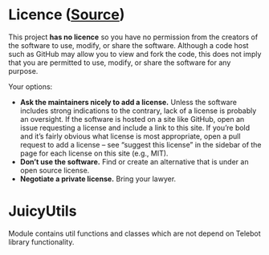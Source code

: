 # Licence ([Source](https://choosealicense.com/no-permission/))
This project **has no licence** so you have no permission from the creators of the software to use, modify, or share the software. Although a code host such as GitHub may allow you to view and fork the code, this does not imply that you are permitted to use, modify, or share the software for any purpose.

Your options:

- **Ask the maintainers nicely to add a license.** Unless the software includes strong indications to the contrary, lack of a license is probably an oversight. If the software is hosted on a site like GitHub, open an issue requesting a license and include a link to this site. If you’re bold and it’s fairly obvious what license is most appropriate, open a pull request to add a license – see “suggest this license” in the sidebar of the page for each license on this site (e.g., MIT).
- **Don’t use the software.** Find or create an alternative that is under an open source license.
- **Negotiate a private license.** Bring your lawyer.


# JuicyUtils

Module contains util functions and classes which are not depend on Telebot library functionality.

